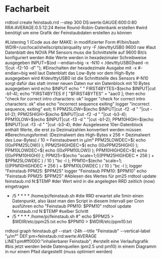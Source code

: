 # Facharbeit

rrdtool create feinstaub.rrd --step 300 DS:werte:GAUGE:600:0:80 RRA:AVERAGE:0.5:12:24
#eine Round-Robin-Datenbank erstellen
#wird benötigt um eine Grafik der Feinstaubdaten erstellen zu können

#Listening 1 (Code aus der MAKE: in modifizierter Form
#!/bin/bash
WDIR=/usr/local/shellscripts/airquality
srry -F /dev/ttyUSB0 9600 raw
#laut Datenblatt des NOVA PM Sensors muss die Schnittstelle auf 9600 Bit/s konfiguriert werden
#die Werte werden in hexadezimaler Schreibweise ausgegeben
INPUT=$(od --endian=big -x -N10 < /dev/ttyUSB0|haed -n 1|cut -f2-10 -d" ");
#Einschalten der hexadezimale Ausgabe mit -x
#-endian=big weil laut Datenblatt das Low-Byte vor dem High-Byte ausgegeben wird
#/dev/ttyUSB0 ist die Schnittstelle des Sensors
#-N10 sorgt dafür das statt immer neuen Daten nur ein Datenblock mit 10 Bytes ausgegeben wird
echo $INPUT
echo " "
FIRST4BYTES=$(echo $INPUT|cut -b1-4);
echo "FIRST4BYTES
if [ "$FIRST4BYTES" = "aac0 ]; then
  echo "check for correct intro characters: ok"
  logger "check for correct intro characters: ok"
else
  echo "incorrect sequence exiting"
  logger "incorrect sequence, exiting"
  exit;
fi
PPM25LOW=$(echo $INPUT|cut -f2 -d " "|cut -b1-2);
PPM25HIGH=$(echo $INPUT|cut -f2 -d " "|cut -b3-4);
PPM10LOW=$(echo $INPUT|cut -f3 -d " "|cut -b1-2);
PPM10HIGH=$(echo $INPUT|cut -f3 -d " "|cut -b3-4);
#der Ausgelesene 10er-Datenblock enthält Werte, die erst zu Dezimalzahlen konvertiert werden müssen
#Berechnungsformel: (Dezimalwert des High-Bytes x 256 + Dezimalwert des Low-Bytes) / 10 = Feinstaubwert in µ/m³
PPM25LOWDEC=$( echo $((0x$PPM25LOW)) );
PPM25HIGHDEC=$( echo $((0x$PPM25HIGH)) );
PPM10LOWDEC=$( echo $((0x$PPM10LOW)) );
PPM10HIGHDEC=$( echo $((0x$PPM10HIGH)) );
PPM25=$(echo "scale=1;(((PPM25HIGHDEC * 256 ) + $PPM25LOWDEC  ) / 10 ) "bc
-l );
PPM10=$(echo "scale=1;(((PPM10HIGHDEC * 256 ) + $PPM10LOWDEC  ) / 10 ) "bc
-l );
logger "Feinstaub PPM25: $PPM25"
logger "Feinstaub PPM10: $PPM10"
echo "Feinstaub PPM25: $PPM25"
#Ablesen des Wertes für pm25
rrdtool update feinstaub.rrd N:$TEMP
#der Wert wird in die angelegten RRD zeitlich (now) eingetragen
* /5 * * * * /home/pi/feinstaub.sh
#die RRD erwartet alle 5min einen Datenpunkt, also lässt man den Script in diesem Intervall per Cron ausführen
echo "Feinstaub PPM10: $PPM10"
rrdtool update feinstaub.rrd N:$TEMP
#selber Schritt
* /5 * * * * /home/pi/feinstaub.sh
#"
echo $PPM25 > $WDIR/etc/ppm25.txt
echo $PPM10 > $WDIR/etc/ppm10.txt

rrdtool graph feinstaub.gif --start -24h --title "Feinstaub" --vertical-label "µ/m³"  DEF:pm=feinstaub.rrd:werte:AVERAGE LINE1:pm#ff0000:"inhalierbarer Feinstaub";
#erstellt eine Verlaufsgrafik 
#bis jetzt werden beide Datenquellen (pm2.5 und pm10) in einem Diagramm in nur einem Pfad dargestellt (muss optimiert werden)
